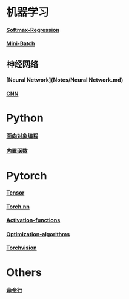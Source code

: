 # 机器学习

#### [Softmax-Regression](Notes/Softmax-Regression.md) 

####  [Mini-Batch](Notes/Mini-Batch.md) 

## 神经网络

#### [Neural Network](Notes/Neural Network.md)

#### [CNN](Notes/CNN.md) 

# Python

####  [面向对象编程](Notes/面向对象编程.md)

#### [内置函数](Notes/内置函数.md)

# Pytorch
#### [Tensor](Notes/Tensor.md)

#### [Torch.nn](Notes/Torch.nn.md)



#### [Activation-functions](Notes/Activation-functions.md) 

#### [Optimization-algorithms](Notes/Optimization-algorithms.md) 

####  [Torchvision](Notes/Torchvision.md)

# Others

#### [命令行](Notes/命令行.md)

